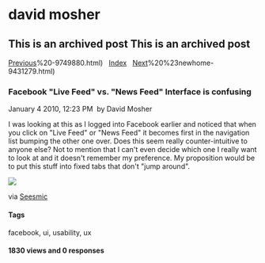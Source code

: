 # david mosher

## This is an archived post This is an archived post

[Previous](../../../posts/2010/01/Took%20some%20time%20today%20to%20organize%20the%20play%20area%20in%20the%20basement%20for%20the%20kids.%20Yay%20for%20de-cluttering%20:)%20-9749880.html)
  [Index](../../../index-3.html)  
[Next](../../../posts/2010/01/Tan%20finished%20up%20the%20curtains%20yesterday.%20Starting%20to%20feel%20a%20lot%20more%20like%20home%20now%20:)%20%23newhome-9431279.html)

### Facebook "Live Feed" vs. "News Feed" Interface is confusing

January 4 2010, 12:23 PM  by David Mosher

I was looking at this as I logged into Facebook earlier and noticed that when
you click on "Live Feed" or "News Feed" it becomes first in the navigation list
bumping the other one over. Does this seem really counter-intuitive to anyone
else? Not to mention that I can't even decide which one I really want to look at
and it doesn't remember my preference. My proposition would be to put this stuff
into fixed tabs that don't "jump around".

![](../../../image/2010/01/5727256-FacebookJumpyTabs.png)

via [Seesmic](http://desktop.seesmic.com/)

#### Tags

facebook, ui, usability, ux

#### 1830 views and 0 responses

